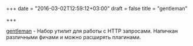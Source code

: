 +++
date = "2016-03-02T12:59:12+03:00"
draft = false
title = "gentleman"

+++

<p><a href="https://github.com/h2non/gentleman">gentleman</a>&nbsp;- Набор утилит для работы с HTTP запросами. Напичкан различными фичами и можно расширять плагинами.</p>

